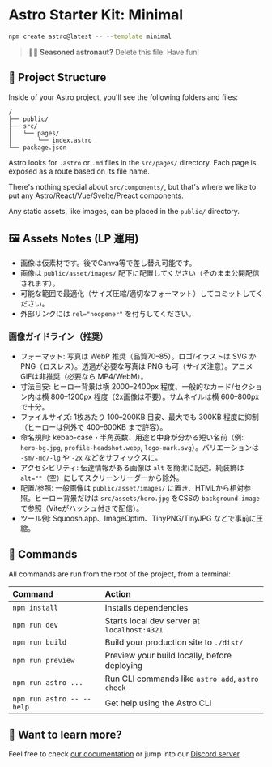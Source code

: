 # Astro Starter Kit: Minimal

```sh
npm create astro@latest -- --template minimal
```

> 🧑‍🚀 **Seasoned astronaut?** Delete this file. Have fun!

## 🚀 Project Structure

Inside of your Astro project, you'll see the following folders and files:

```text
/
├── public/
├── src/
│   └── pages/
│       └── index.astro
└── package.json
```

Astro looks for `.astro` or `.md` files in the `src/pages/` directory. Each page is exposed as a route based on its file name.

There's nothing special about `src/components/`, but that's where we like to put any Astro/React/Vue/Svelte/Preact components.

Any static assets, like images, can be placed in the `public/` directory.

## 🖼️ Assets Notes (LP 運用)

- 画像は仮素材です。後でCanva等で差し替え可能です。
- 画像は `public/asset/images/` 配下に配置してください（そのまま公開配信されます）。
- 可能な範囲で最適化（サイズ圧縮/適切なフォーマット）してコミットしてください。
- 外部リンクには `rel="noopener"` を付与してください。

### 画像ガイドライン（推奨）
- フォーマット: 写真は WebP 推奨（品質70–85）。ロゴ/イラストは SVG か PNG（ロスレス）。透過が必要な写真は PNG も可（サイズ注意）。アニメGIFは非推奨（必要なら MP4/WebM）。
- 寸法目安: ヒーロー背景は横 2000–2400px 程度、一般的なカード/セクション内は横 800–1200px 程度（2x画像は不要）。サムネイルは横 600–800px で十分。
- ファイルサイズ: 1枚あたり 100–200KB 目安、最大でも 300KB 程度に抑制（ヒーローは例外で 400–600KB まで許容）。
- 命名規則: kebab-case・半角英数、用途と中身が分かる短い名前（例: `hero-bg.jpg`, `profile-headshot.webp`, `logo-mark.svg`）。バリエーションは `-sm/-md/-lg` や `-2x` などをサフィックスに。
- アクセシビリティ: 伝達情報がある画像は `alt` を簡潔に記述。純装飾は `alt=""`（空）にしてスクリーンリーダーから除外。
- 配置/参照: 一般画像は `public/asset/images/` に置き、HTMLから相対参照。ヒーロー背景だけは `src/assets/hero.jpg` をCSSの `background-image` で参照（Viteがハッシュ付きで配信）。
- ツール例: Squoosh.app、ImageOptim、TinyPNG/TinyJPG などで事前に圧縮。

## 🧞 Commands

All commands are run from the root of the project, from a terminal:

| Command                   | Action                                           |
| :------------------------ | :----------------------------------------------- |
| `npm install`             | Installs dependencies                            |
| `npm run dev`             | Starts local dev server at `localhost:4321`      |
| `npm run build`           | Build your production site to `./dist/`          |
| `npm run preview`         | Preview your build locally, before deploying     |
| `npm run astro ...`       | Run CLI commands like `astro add`, `astro check` |
| `npm run astro -- --help` | Get help using the Astro CLI                     |

## 👀 Want to learn more?

Feel free to check [our documentation](https://docs.astro.build) or jump into our [Discord server](https://astro.build/chat).
